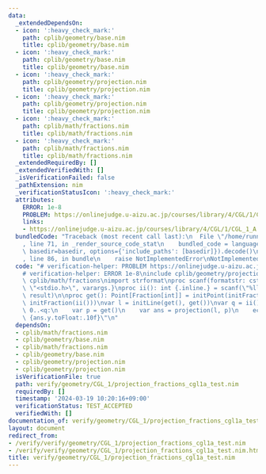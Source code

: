 ```yaml
---
data:
  _extendedDependsOn:
  - icon: ':heavy_check_mark:'
    path: cplib/geometry/base.nim
    title: cplib/geometry/base.nim
  - icon: ':heavy_check_mark:'
    path: cplib/geometry/base.nim
    title: cplib/geometry/base.nim
  - icon: ':heavy_check_mark:'
    path: cplib/geometry/projection.nim
    title: cplib/geometry/projection.nim
  - icon: ':heavy_check_mark:'
    path: cplib/geometry/projection.nim
    title: cplib/geometry/projection.nim
  - icon: ':heavy_check_mark:'
    path: cplib/math/fractions.nim
    title: cplib/math/fractions.nim
  - icon: ':heavy_check_mark:'
    path: cplib/math/fractions.nim
    title: cplib/math/fractions.nim
  _extendedRequiredBy: []
  _extendedVerifiedWith: []
  _isVerificationFailed: false
  _pathExtension: nim
  _verificationStatusIcon: ':heavy_check_mark:'
  attributes:
    ERROR: 1e-8
    PROBLEM: https://onlinejudge.u-aizu.ac.jp/courses/library/4/CGL/1/CGL_1_A
    links:
    - https://onlinejudge.u-aizu.ac.jp/courses/library/4/CGL/1/CGL_1_A
  bundledCode: "Traceback (most recent call last):\n  File \"/home/runner/.local/lib/python3.10/site-packages/onlinejudge_verify/documentation/build.py\"\
    , line 71, in _render_source_code_stat\n    bundled_code = language.bundle(stat.path,\
    \ basedir=basedir, options={'include_paths': [basedir]}).decode()\n  File \"/home/runner/.local/lib/python3.10/site-packages/onlinejudge_verify/languages/nim.py\"\
    , line 86, in bundle\n    raise NotImplementedError\nNotImplementedError\n"
  code: "# verification-helper: PROBLEM https://onlinejudge.u-aizu.ac.jp/courses/library/4/CGL/1/CGL_1_A\n\
    # verification-helper: ERROR 1e-8\ninclude cplib/geometry/projection\ninclude\
    \ cplib/math/fractions\nimport strformat\nproc scanf(formatstr: cstring){.header:\
    \ \"<stdio.h>\", varargs.}\nproc ii(): int {.inline.} = scanf(\"%lld\\n\", addr\
    \ result)\n\nproc get(): Point[Fraction[int]] = initPoint(initFraction(ii()),\
    \ initFraction(ii()))\nvar l = initLine(get(), get())\nvar q = ii()\nfor _ in\
    \ 0..<q:\n    var p = get()\n    var ans = projection(l, p)\n    echo &\"{ans.x.toFloat:.10f}\
    \ {ans.y.toFloat:.10f}\"\n"
  dependsOn:
  - cplib/math/fractions.nim
  - cplib/geometry/base.nim
  - cplib/math/fractions.nim
  - cplib/geometry/base.nim
  - cplib/geometry/projection.nim
  - cplib/geometry/projection.nim
  isVerificationFile: true
  path: verify/geometry/CGL_1/projection_fractions_cgl1a_test.nim
  requiredBy: []
  timestamp: '2024-03-19 10:20:16+09:00'
  verificationStatus: TEST_ACCEPTED
  verifiedWith: []
documentation_of: verify/geometry/CGL_1/projection_fractions_cgl1a_test.nim
layout: document
redirect_from:
- /verify/verify/geometry/CGL_1/projection_fractions_cgl1a_test.nim
- /verify/verify/geometry/CGL_1/projection_fractions_cgl1a_test.nim.html
title: verify/geometry/CGL_1/projection_fractions_cgl1a_test.nim
---
```

